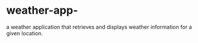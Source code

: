 # weather-app-
a weather application that retrieves and displays weather information for a given location.
